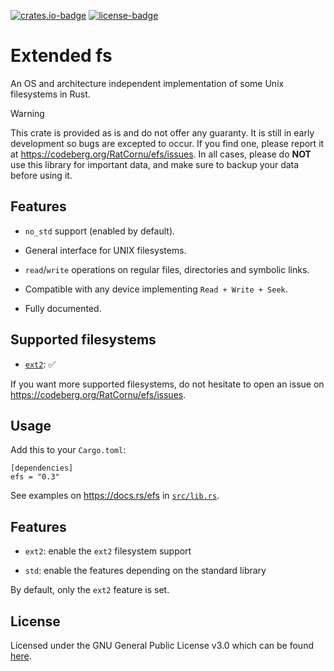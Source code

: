 [![crates.io-badge]][crates.io-link] [![license-badge]][license-link]

[crates.io-badge]: https://img.shields.io/crates/v/efs.svg
[crates.io-link]: https://crates.io/crates/efs

[license-badge]: https://img.shields.io/badge/License-GPL%20v3-blue.svg
[license-link]: http://www.gnu.org/licenses/gpl-3.0

# Extended fs

An OS and architecture independent implementation of some Unix filesystems in Rust.

> [!WARNING]
> This crate is provided as is and do not offer any guaranty. It is still in early
> development so bugs are excepted to occur. If you find one, please report it at
> <https://codeberg.org/RatCornu/efs/issues>. In all cases, please do **NOT** use
> this library for important data, and make sure to backup your data before using it.

## Features

* `no_std` support (enabled by default).

* General interface for UNIX filesystems.

* `read`/`write` operations on regular files, directories and symbolic links.

* Compatible with any device implementing `Read + Write + Seek`.

* Fully documented.

## Supported filesystems

* [`ext2`](https://en.wikipedia.org/wiki/Ext2): ✅

If you want more supported filesystems, do not hesitate to open an issue on <https://codeberg.org/RatCornu/efs/issues>.

## Usage

Add this to your `Cargo.toml`:

```
[dependencies]
efs = "0.3"
```

See examples on <https://docs.rs/efs> in [`src/lib.rs`](src/lib.rs).

## Features

* `ext2`: enable the `ext2` filesystem support

* `std`: enable the features depending on the standard library

By default, only the `ext2` feature is set.

## License

Licensed under the GNU General Public License v3.0 which can be found [here](LICENSE).
